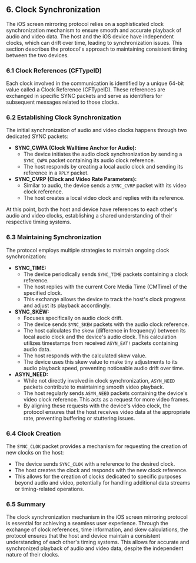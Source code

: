 ## 6. Clock Synchronization

The iOS screen mirroring protocol relies on a sophisticated clock synchronization mechanism to ensure smooth and accurate playback of audio and video data. The host and the iOS device have independent clocks, which can drift over time, leading to synchronization issues. This section describes the protocol's approach to maintaining consistent timing between the two devices.

### 6.1 Clock References (CFTypeID)

Each clock involved in the communication is identified by a unique 64-bit value called a Clock Reference (CFTypeID). These references are exchanged in specific SYNC packets and serve as identifiers for subsequent messages related to those clocks.

### 6.2 Establishing Clock Synchronization

The initial synchronization of audio and video clocks happens through two dedicated SYNC packets:

* **SYNC_CWPA (Clock Walltime Anchor for Audio):**
    * The device initiates the audio clock synchronization by sending a `SYNC_CWPA` packet containing its audio clock reference.
    * The host responds by creating a local audio clock and sending its reference in a `RPLY` packet.
* **SYNC_CVRP (Clock and Video Rate Parameters):**
    * Similar to audio, the device sends a `SYNC_CVRP` packet with its video clock reference.
    * The host creates a local video clock and replies with its reference. 

At this point, both the host and device have references to each other's audio and video clocks, establishing a shared understanding of their respective timing systems.

### 6.3 Maintaining Synchronization

The protocol employs multiple strategies to maintain ongoing clock synchronization:

* **SYNC_TIME:**
    * The device periodically sends `SYNC_TIME` packets containing a clock reference.
    * The host replies with the current Core Media Time (CMTime) of the specified clock.
    * This exchange allows the device to track the host's clock progress and adjust its playback accordingly.
* **SYNC_SKEW:**
    * Focuses specifically on audio clock drift.
    * The device sends `SYNC_SKEW` packets with the audio clock reference.
    * The host calculates the skew (difference in frequency) between its local audio clock and the device's audio clock. This calculation utilizes timestamps from received `ASYN_EAT!` packets containing audio data.
    * The host responds with the calculated skew value.
    * The device uses this skew value to make tiny adjustments to its audio playback speed, preventing noticeable audio drift over time.
* **ASYN_NEED:**
    * While not directly involved in clock synchronization, `ASYN_NEED` packets contribute to maintaining smooth video playback.
    * The host regularly sends `ASYN_NEED` packets containing the device's video clock reference. This acts as a request for more video frames.
    * By aligning these requests with the device's video clock, the protocol ensures that the host receives video data at the appropriate rate, preventing buffering or stuttering issues.

### 6.4 Clock Creation

The `SYNC_CLOK` packet provides a mechanism for requesting the creation of new clocks on the host:

* The device sends `SYNC_CLOK` with a reference to the desired clock.
* The host creates the clock and responds with the new clock reference.
* This allows for the creation of clocks dedicated to specific purposes beyond audio and video, potentially for handling additional data streams or timing-related operations.

### 6.5 Summary

The clock synchronization mechanism in the iOS screen mirroring protocol is essential for achieving a seamless user experience. Through the exchange of clock references, time information, and skew calculations, the protocol ensures that the host and device maintain a consistent understanding of each other's timing systems. This allows for accurate and synchronized playback of audio and video data, despite the independent nature of their clocks. 

